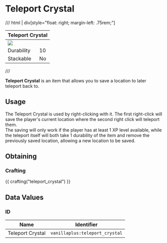 # Teleport Crystal

/// html | div[style="float: right; margin-left: .75rem;"]
<table>
  <thead>
    <tr>
      <th style="text-align: center;" colspan="2">Teleport Crystal</td>
    </tr>
  </thead>
  <tbody>
    <tr>
      <td colspan="2"><img src="../../../assets/img/items/teleport_crystal.png" style="max-width: 250px;">
    </tr>
    <tr>
      <td>Durability</td>
      <td>10</td>
    </tr>
    <tr>
      <td>Stackable</td>
      <td>No</td>
    </tr>
  </tbody>
</table>
///

**Teleport Crystal** is an item that allows you to save a location to later teleport back to.

## Usage

The Teleport Crystal is used by right-clicking with it. The first right-click will save the player's current location where the second right click will teleport them.  
The saving will only work if the player has at least 1 XP level available, while the teleport itself will both take 1 durability of the item and remove the previously saved location, allowing a new location to be saved.

## Obtaining

### Crafting

{{ crafting("teleport_crystal") }}

## Data Values

### ID

| Name             | Identifier                     |
|------------------|--------------------------------|
| Teleport Crystal | `vanillaplus:teleport_crystal` |